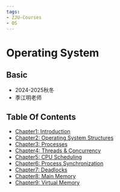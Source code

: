 ```yaml
---
tags:
- ZJU-Courses
- OS
---
```


# Operating System

## Basic

- 2024-2025秋冬
- 季江明老师

## Table Of Contents

- [Chapter1: Introduction](Chapter1/Chapter1.md)
- [Chapter2: Operating System Structures](Chapter2/Chapter2.md)
- [Chapter3: Processes](Chapter3/Chapter3.md)
- [Chapter4: Threads & Concurrency](Chapter4/Chapter4.md)
- [Chapter5: CPU Scheduling](Chapter5/Chapter5.md)
- [Chapter6: Process Synchronization](Chapter6/Chapter6.md)
- [Chapter7: Deadlocks](Chapter7/Chapter7.md)
- [Chapter8: Main Memory](Chapter8/Chapter8.md)
- [Chapter9: Virtual Memory](Chapter9/Chapter9.md)
